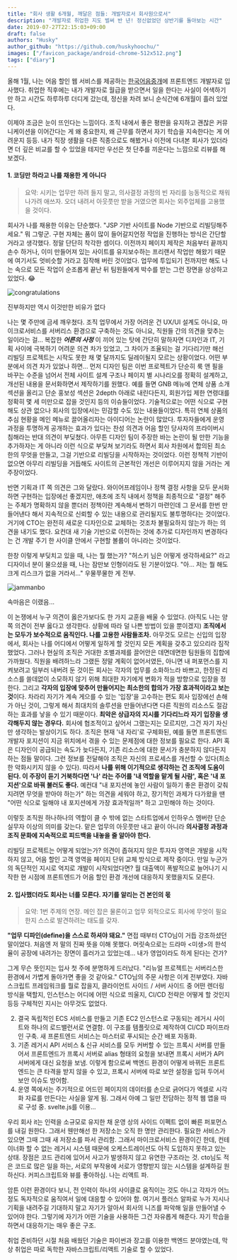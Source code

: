 ```yaml
---
title: "회사 생활 6개월, 깨달은 점들: 개발자로서 회사원으로서"
description: "개발자로 취업한 지도 벌써 반 년! 정신없었던 상반기를 돌아보는 시간"
date: 2019-07-27T22:15:03+09:00
draft: false
authors: "Husky"
author_github: "https://github.com/huskyhoochu/"
images: ["/favicon_package/android-chrome-512x512.png"]
tags: ["diary"]
---
```


올해 1월, 나는 어음 할인 웹 서비스를 제공하는 <a href="https://90days.kr" target="_blank" rel="noopener noreferrer">한국어음중개</a>에 프론트엔드 개발자로 입사했다. 취업한 직후에는 내가 개발자로 월급을 받으면서 일을 한다는 사실이 어색하기만 하고 시간도 하루하루 더디게 갔는데, 정신을 차려 보니 순식간에 6개월이 흘러 있었다.

이제야 조금은 눈이 뜨인다는 느낌이다. 조직 내에서 좋은 평판을 유지하고 괜찮은 커뮤니케이션을 이어간다는 게 왜 중요한지, 왜 근무를 하면서 자기 학습을 지속한다는 게 어려운지 등등. 내가 직장 생활을 다른 직종으로도 해봤거나 이전에 다녀본 회사가 있더라면 더 깊은 비교를 할 수 있었을 테지만 우선은 첫 단추를 끼운다는 느낌으로 리뷰를 해 보겠다.

#### 1. 코딩만 하라고 나를 채용한 게 아니다

> 요약: 시키는 업무만 하려 들지 말고, 의사결정 과정의 빈 자리를 능동적으로 채워나가려 애쓰자. 오더 내려서 아웃풋만 받을 거였으면 회사는 외주업체를 고용했을 것이다.

회사가 나를 채용한 이유는 단순했다. "JSP 기반 사이트를 Node 기반으로 리빌딩해주세요." 뭐 그렇군. 구현 자체는 품이 많이 들어갈지언정 작업을 진행하는 방식은 간단할 거라고 생각했다. 정말 단단히 착각한 셈이다. 이전까지 페이지 제작은 처음부터 끝까지 손수 하거나, 이미 만들어져 있는 사이트를 유지보수하는 프리랜서 작업만 해왔기 때문에 여기서도 엇비슷할 거라고 짐작해 버린 것이었다. 업무에 투입되기 전까지만 해도 나는 속으로 모든 작업이 순조롭게 끝난 뒤 팀원들에게 박수를 받는 그런 장면을 상상하고 있었다. 😂

![congratulations](/review-company/congratulations.gif)

<p class="caption">진부하지만 역시 이것만한 비유가 없다</p>

나는 몇 주만에 금세 깨우쳤다. 조직 업무에서 가장 어려운 건 UX/UI 설계도 아니요, 마이크로서비스를 서버리스 환경으로 구축하는 것도 아니요, 직원들 간의 의견을 맞추는 일이라는 걸... 복잡한 ***어른의 사정*** 이 끼어 있는 탓에 간단히 말하자면 디자인과 IT, 기획 사이에 극복하기 어려운 의견 차가 있었고, 그 차이가 조율되는 걸 기다리기만 해선 리빌딩 프로젝트는 시작도 못한 채 몇 달까지도 딜레이될지 모르는 상황이었다. 어떤 부분에서 의견 차가 있었나 하면... 먼저 디자인 팀은 이번 프로젝트가 단순히 룩 앤 필을 바꾸는 수준을 넘어서 전체 사이트 설계 구조나 페이지 별 시나리오를 정확히 설계하고, 개선된 내용을 문서화하면서 제작하기를 원했다. 예를 들면 GNB 메뉴에 연체 상품 소개 섹션을 올리고 단순 홍보성 섹션은 2depth 아래로 내린다든지, 회원가입 제한 연령대를 정확히 몇 세 미만으로 잡을 것인지 등의 이슈들이었다. 기술적으로는 어떤 식으로 구현해도 상관 없으나 회사의 입장에서는 민감할 수도 있는 내용들이었다. 특히 연체 상품의 추심 현황을 메인 메뉴로 끌어올리자는 아이디어는 논란이 많았다. 투자자들에게 운영 과정을 투명하게 공개하는 효과가 있다는 찬성 의견과 어음 할인 당사자의 프라이버시 침해라는 반대 의견이 부딪쳤다. 아무튼 디자인 팀이 주장한 바는 논란이 될 만한 기능을 추가하자는 게 아니라 이런 식으로 부딪쳐 보기라도 하면서 회사 차원에서 합의된 최소한의 무엇을 만들고, 그걸 기반으로 리빌딩을 시작하자는 것이었다. 이런 정책적 기반이 없으면 아무리 리빌딩을 거듭해도 사이트의 근본적인 개선은 이루어지지 않을 거라는 게 주장이었다.

반면 기획과 IT 쪽 의견은 그와 달랐다. 와이어프레임이나 정책 결정 사항을 모두 문서화하면 구현하는 입장에선 좋겠지만, 애초에 조직 내에서 정책을 최종적으로 "결정" 해주는 주체가 명확하지 않을 뿐더러 정책이란 계속해서 변하기 마련인데 그 문서를 한번 만들어낸다 해서 지속적으로 신뢰할 수 있는 내용으로 관리될지도 불투명하다는 것이었다. 거기에 CTO는 완전히 새로운 디자인으로 교체하는 것조차 불필요하지 않는가 하는 의견을 내기도 했다. 요컨대 새 기술 기반으로 이전하는 것에 추가로 디자인까지 변경하다는 건 개발 주기 한 사이클 안에서 구현할 볼륨이 아니라는 것이었다.

한창 이렇게 부딪치고 있을 때, 나는 뭘 했는가? "허스키 님은 어떻게 생각하세요?" 라고 디자이너 분이 물으셨을 때, 나는 잠만보 인형이라도 된 기분이었다. "아... 저는 뭘 해도 크게 리스크가 없을 거라서..." 우물쭈물한 게 전부.

![jammanbo](/review-company/jammanbo.jpeg)

<p class="caption">속마음은 이랬음...</p>

이 논쟁에서 누구 의견이 옳은가보다도 한 가지 교훈을 배울 수 있었다. (아직도 나는 양쪽 의견이 전부 옳다고 생각한다. 상황에 따라 덜 나쁜 방법이 있을 뿐이겠지) **조직에서는 모두가 보수적으로 움직인다. 나를 고용한 사람들조차.** 아무것도 모르는 신입의 입장에서, 회사는 나를 어디에서 어떻게 일하게 할 것인지 모든 계획을 갖추고 있으리라 짐작했었다. 그러나 현실의 조직은 거대한 조별과제를 끌어안은 데면데면한 팀원들의 집합에 가까웠다. 직원을 배려하느라 그랬든 정말 계획이 없어서였든, 아니면 내 퍼포먼스를 지켜보려고 일부러 내버려 둔 것이든 회사는 각자의 업무를 소화하느라 바쁘고, 한정된 리소스를 쓸데없이 소모하지 않기 위해 최대한 자기에게 변화가 적을 방향으로 입장을 정한다. 그리고 **각자의 입장에 맞추어 만들어지는 최소한의 합의가 가장 효과적이라고 보는 것**이다. 차라리 자기가 계속 게으를 수 있는 '입장'을 고수하는 편도 회사 입장에선 손해가 아닌 것이, 그렇게 해서 최대치의 솔루션을 만들어낸다면 다른 직원의 리소스도 절감하는 효과를 낳을 수 있기 때문이다. **최악은 상급자의 지시를 기다리느라 자기 입장을 생각해두지 않는 경우다.** 회사에 협조적이고 싶어서 그랬는지는 모르지만, 그건 자기 자신만 생각하는 발상이기도 하다. 조직은 현재 '내 자리'로 구체화된, 예를 들면 프론트엔드 개발자 포지션이 지금 위치에서 겪을 수 있는 문제점에 대한 정보를 필요로 한다. API 혹은 디자인이 공급되는 속도가 늦다든지, 기존 리소스에 대한 문서가 충분하지 않다든지 하는 점들 말이다. 그런 정보를 전달해야 조직은 자신의 프로세스를 개선할 수 있다(최소한 악화시키지 않을 수 있다). 따라서 **나를 위해 이기적으로 생각하는 건 조직에 도움이 된다. 이 주장이 듣기 거북하다면 '나' 라는 주어를 '내 역할을 맡게 될 사람', 혹은 '내 포지션'으로 바꿔 불러도 좋다.** 예컨대 "내 포지션에 놓인 사람이 일하기 좋은 환경이 갖춰지려면 무엇을 받아야 하는가" 하는 의견을 세워야 하고, 장기적인 과제가 다가왔을 땐 "어떤 식으로 일해야 내 포지션에게 가장 효과적일까" 하고 고민해야 하는 것이다. 

이렇듯 조직원 하나하나의 역할이 클 수 밖에 없는 스타트업에서 인하우스 멤버란 단순 실무자 이상의 의미를 갖는다. 맡은 업무의 아웃풋만 내고 끝이 아니라 **의사결정 과정과 조직 문화에 지속적으로 피드백을 내놓을 줄 알아야 한다.**

리빌딩 프로젝트는 어떻게 되었는가? 의견이 좁혀지지 않은 투자자 영역은 개발을 시작하지 않고, 어음 할인 고객 영역을 페이지 단위 교체 방식으로 제작 중이다. 만일 누군가의 독단적인 지시로 억지로 개발이 시작되었다면? 월 대출액이 폭발적으로 늘어나기 시작한 현 시점에 프론트엔드가 어음 할인 환경 개선에 대응하지 못했을지도 모른다.

#### 2. 입사했더라도 회사는 너를 모른다. 자기를 알리는 건 본인의 몫

> 요약: 1번 주제의 연장. 메인 잡은 물론이고 업무 외적으로도 회사에 무엇이 필요한지 스스로 발견하려는 태도를 갖자.

**"업무 디파인(define)을 스스로 하셔야 돼요."** 면접 때부터 CTO님이 거듭 강조하셨던 말이었다. 처음엔 저 말의 진짜 뜻을 이해 못했다. 머릿속으로는 드라마 <미생>의 한석율이 공장에 내려가는 장면이 흘러가고 있었는데... 내가 영업이라도 하게 된다는 건가?

그게 무슨 뜻인지는 입사 첫 주에 분명하게 드러났다. "리뉴얼 프로젝트는 서버리스한 환경에서 가볍게 돌아가면 좋을 것 같아요." CTO님의 주문 사항은 이게 전부였다. 자바스크립트 프레임워크를 뭘로 잡을지, 클라이언트 사이드 / 서버 사이드 중 어떤 렌더링 방식을 택할지, 인스턴스는 어디에 어떤 식으로 띄울지, CI/CD 전략은 어떻게 할 것인지 등등 구체적인 지시는 아무것도 없었다.






2.  결국 독립적인 ECS 서비스를 만들고 기존 EC2 인스턴스로 구동되는 레거시 사이트와 하나의 로드밸런서로 연결함. 이 구조를 템플릿으로 제작하여 CI/CD 파이프라인 구축. 새 프론트엔드 서비스는 마스터로 푸시되는 순간 배포 자동화.
3. 기존 레거시 API 서비스 & 신규 서비스를 모두 커버할 수 있는 프록시 서버를 만들어서 프론트엔드가 프록시 서버로 alias 형태의 요청을 보내면 프록시 서버가 API 서버에게 대신 요청을 보냄. 이렇게 함으로써 백엔드 환경이 어떻게 바뀌든 프론트엔드는 큰 타격을 받지 않을 수 있고, 프록시 서버에 따로 보안 설정을 입혀 두어서 보안 이슈도 방어함.
4. 운영 쪽에서는 주기적으로 어드민 페이지의 데이터를 손으로 긁어다가 엑셀로 시각화 자료를 만든다는 사실을 알게 됨. 그래서 아예 그 일만 전담하는 정적 웹 앱을 따로 구성 중. svelte.js를 이용...

우리 회사 it는 인력을 소규모로 유지한 채 운영 상의 사이드 이펙트 없이 빠른 퍼포먼스를 내길 원한다. 그래서 웬만해선 한 저장소는 오직 한 명만 관리한다. 필요한 서비스가 있으면 그때 그때 새 저장소를 파서 관리함. 그래서 마이크로서비스 환경이긴 한데, 컨테이너화 할 수 없는 레거시 시스템 때문에 오케스트레이션도 아직 도입하지 못하고 있는 상태. 장점은 코드 관리에 있어서 사고가 발생하지 않고 유연한 구조라는 것. cto님도 적은 코드로 많은 일을 하는, 서로의 부작용에 서로가 영향받지 않는 시스템을 설계하길 원하신다. 커피스크립트와 뷰를 좋아하심. 나는 리액트 파.

암튼 이런 환경이다 보니, 전 인력이 하나의 사이클로 움직이는 것도 아니고 각자가 어느정도 독자적으로 움직여서 일에 대응할 수 있어야 함. 여기서 플러스 알파로 누가 지시나 기획을 내려주길 기대하지 말고 자기가 알아서 회사의 니즈를 파악해 일을 만들어낼 수 있어야 한다. 그렇기에 자기가 어떤 기술을 사용하든 그건 자유롭게 해준다. 자기 학습을 하면서 대응하기는 매우 좋은 구조. 








취업 준비하던 시절 처음 배웠던 기술은 파이썬과 장고를 이용한 백엔드 분야였는데, 막상 취업은 따로 독학한 자바스크립트/리액트 기술로 할 수 있었다.